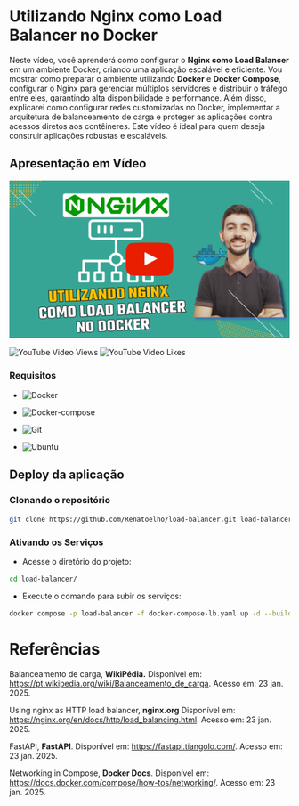 # Utilizando Nginx como Load Balancer no Docker

Neste vídeo, você aprenderá como configurar o **Nginx como Load Balancer** em um ambiente Docker, criando uma aplicação escalável e eficiente. Vou mostrar como preparar o ambiente utilizando **Docker** e **Docker Compose**, configurar o Nginx para gerenciar múltiplos servidores e distribuir o tráfego entre eles, garantindo alta disponibilidade e performance. Além disso, explicarei como configurar redes customizadas no Docker, implementar a arquitetura de balanceamento de carga e proteger as aplicações contra acessos diretos aos contêineres. Este vídeo é ideal para quem deseja construir aplicações robustas e escaláveis.

<!--
https://www.youtube.com/@renato-coelho
-->

## Apresentação em Vídeo

<p align="center">
  <a href="https://youtu.be/T1g_Z0zB6Mc" target="_blank"><img src="imagens/thumbnail/thumbnail-nginx-load-balancer-github.png" alt="Vídeo de apresentação"></a>
</p>

![YouTube Video Views](https://img.shields.io/youtube/views/T1g_Z0zB6Mc) ![YouTube Video Likes](https://img.shields.io/youtube/likes/T1g_Z0zB6Mc)

### Requisitos

+ ![Docker](https://img.shields.io/badge/Docker-27.4.1-E3E3E3)

+ ![Docker-compose](https://img.shields.io/badge/Docker--compose-1.25.0-E3E3E3)

+ ![Git](https://img.shields.io/badge/Git-2.25.1%2B-E3E3E3)

+ ![Ubuntu](https://img.shields.io/badge/Ubuntu-22.04-E3E3E3)

## Deploy da aplicação

### Clonando o repositório

```bash
git clone https://github.com/Renatoelho/load-balancer.git load-balancer
```

### Ativando os Serviços

+ Acesse o diretório do projeto:

```bash
cd load-balancer/
```

+ Execute o comando para subir os serviços:

```bash
docker compose -p load-balancer -f docker-compose-lb.yaml up -d --build
```

# Referências

Balanceamento de carga, **WikiPédia.** Disponível em: <https://pt.wikipedia.org/wiki/Balanceamento_de_carga>. Acesso em: 23 jan. 2025.

Using nginx as HTTP load balancer, **nginx.org** Disponível em: <https://nginx.org/en/docs/http/load_balancing.html>. Acesso em: 23 jan. 2025.

FastAPI, **FastAPI**. Disponível em: <https://fastapi.tiangolo.com/>. Acesso em: 23 jan. 2025.

Networking in Compose, **Docker Docs**. Disponível em: <https://docs.docker.com/compose/how-tos/networking/>. Acesso em: 23 jan. 2025.
